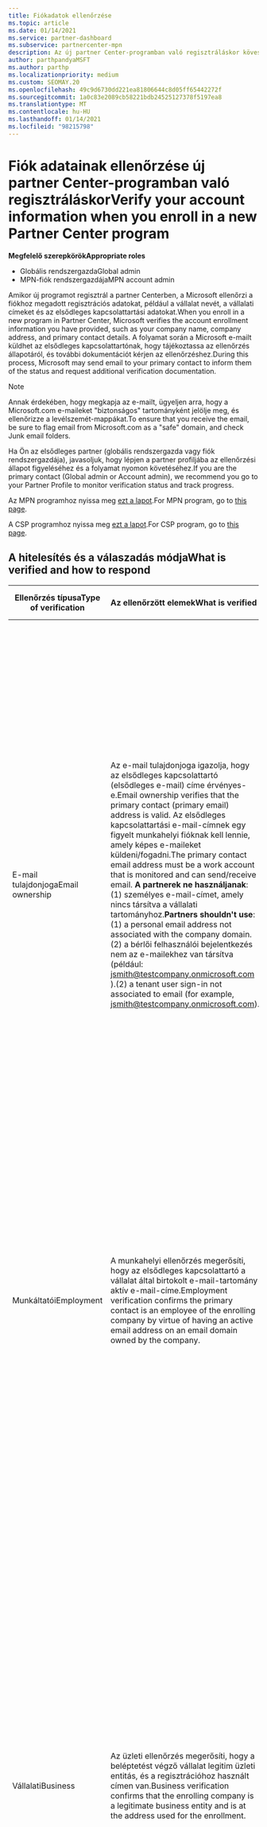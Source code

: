 ```yaml
---
title: Fiókadatok ellenőrzése
ms.topic: article
ms.date: 01/14/2021
ms.service: partner-dashboard
ms.subservice: partnercenter-mpn
description: Az új partner Center-programban való regisztráláskor kövesse a fiók ellenőrzésének állapotát. További információk megadása, ha szükséges.
author: parthpandyaMSFT
ms.author: parthp
ms.localizationpriority: medium
ms.custom: SEOMAY.20
ms.openlocfilehash: 49c9d6730dd221ea81806644c8d05ff65442272f
ms.sourcegitcommit: 1a0c83e2089cb58221bdb24525127378f5197ea8
ms.translationtype: MT
ms.contentlocale: hu-HU
ms.lasthandoff: 01/14/2021
ms.locfileid: "98215798"
---
```

# <a name="verify-your-account-information-when-you-enroll-in-a-new-partner-center-program"></a><span data-ttu-id="f6da7-104">Fiók adatainak ellenőrzése új partner Center-programban való regisztráláskor</span><span class="sxs-lookup"><span data-stu-id="f6da7-104">Verify your account information when you enroll in a new Partner Center program</span></span>

<span data-ttu-id="f6da7-105">**Megfelelő szerepkörök**</span><span class="sxs-lookup"><span data-stu-id="f6da7-105">**Appropriate roles**</span></span>

- <span data-ttu-id="f6da7-106">Globális rendszergazda</span><span class="sxs-lookup"><span data-stu-id="f6da7-106">Global admin</span></span>
- <span data-ttu-id="f6da7-107">MPN-fiók rendszergazdája</span><span class="sxs-lookup"><span data-stu-id="f6da7-107">MPN account admin</span></span>

<span data-ttu-id="f6da7-108">Amikor új programot regisztrál a partner Centerben, a Microsoft ellenőrzi a fiókhoz megadott regisztrációs adatokat, például a vállalat nevét, a vállalati címeket és az elsődleges kapcsolattartási adatokat.</span><span class="sxs-lookup"><span data-stu-id="f6da7-108">When you enroll in a new program in Partner Center, Microsoft verifies the account enrollment information you have provided, such as your company name, company address, and primary contact details.</span></span> <span data-ttu-id="f6da7-109">A folyamat során a Microsoft e-mailt küldhet az elsődleges kapcsolattartónak, hogy tájékoztassa az ellenőrzés állapotáról, és további dokumentációt kérjen az ellenőrzéshez.</span><span class="sxs-lookup"><span data-stu-id="f6da7-109">During this process, Microsoft may send email to your primary contact to inform them of the status and request additional verification documentation.</span></span>

>[!NOTE]
><span data-ttu-id="f6da7-110">Annak érdekében, hogy megkapja az e-mailt, ügyeljen arra, hogy a Microsoft.com e-maileket "biztonságos" tartományként jelölje meg, és ellenőrizze a levélszemét-mappákat.</span><span class="sxs-lookup"><span data-stu-id="f6da7-110">To ensure that you receive the email, be sure to flag email from Microsoft.com as a "safe" domain, and check Junk email folders.</span></span>

<span data-ttu-id="f6da7-111">Ha Ön az elsődleges partner (globális rendszergazda vagy fiók rendszergazdája), javasoljuk, hogy lépjen a partner profiljába az ellenőrzési állapot figyeléséhez és a folyamat nyomon követéséhez.</span><span class="sxs-lookup"><span data-stu-id="f6da7-111">If you are the primary contact (Global admin or Account admin), we recommend you go to your Partner Profile to monitor verification status and track progress.</span></span>

<span data-ttu-id="f6da7-112">Az MPN programhoz nyissa meg [ezt a lapot](https://partner.microsoft.com/pcv/accountsettings/connectedpartnerprofile).</span><span class="sxs-lookup"><span data-stu-id="f6da7-112">For MPN program, go to [this page](https://partner.microsoft.com/pcv/accountsettings/connectedpartnerprofile).</span></span>

<span data-ttu-id="f6da7-113">A CSP programhoz nyissa meg [ezt a lapot](https://partner.microsoft.com/pcv/accountsettings/partnerprofile).</span><span class="sxs-lookup"><span data-stu-id="f6da7-113">For CSP program, go to [this page](https://partner.microsoft.com/pcv/accountsettings/partnerprofile).</span></span>


## <a name="what-is-verified-and-how-to-respond"></a><span data-ttu-id="f6da7-114">A hitelesítés és a válaszadás módja</span><span class="sxs-lookup"><span data-stu-id="f6da7-114">What is verified and how to respond</span></span>

|<span data-ttu-id="f6da7-115">**Ellenőrzés típusa**</span><span class="sxs-lookup"><span data-stu-id="f6da7-115">**Type of verification**</span></span>   |<span data-ttu-id="f6da7-116">**Az ellenőrzött elemek**</span><span class="sxs-lookup"><span data-stu-id="f6da7-116">**What is verified**</span></span>   |<span data-ttu-id="f6da7-117">**Mi a teendő, ha elutasították**</span><span class="sxs-lookup"><span data-stu-id="f6da7-117">**What to do if rejected**</span></span>   |
|----------------------------|:-----------------------------------|:--------------------------------------|
|<span data-ttu-id="f6da7-118">E-mail tulajdonjoga</span><span class="sxs-lookup"><span data-stu-id="f6da7-118">Email ownership</span></span>   |<span data-ttu-id="f6da7-119">Az e-mail tulajdonjoga igazolja, hogy az elsődleges kapcsolattartó (elsődleges e-mail) címe érvényes-e.</span><span class="sxs-lookup"><span data-stu-id="f6da7-119">Email ownership verifies that the primary contact (primary email) address is valid.</span></span> <span data-ttu-id="f6da7-120">Az elsődleges kapcsolattartási e-mail-címnek egy figyelt munkahelyi fióknak kell lennie, amely képes e-maileket küldeni/fogadni.</span><span class="sxs-lookup"><span data-stu-id="f6da7-120">The primary contact email address must be a work account that is monitored and can send/receive email.</span></span> <span data-ttu-id="f6da7-121">**A partnerek ne használjanak**: (1) személyes e-mail-címet, amely nincs társítva a vállalati tartományhoz.</span><span class="sxs-lookup"><span data-stu-id="f6da7-121">**Partners shouldn't use**: (1) a personal email address not associated with the company domain.</span></span> <span data-ttu-id="f6da7-122">(2) a bérlői felhasználói bejelentkezés nem az e-mailekhez van társítva (például: jsmith@testcompany.onmicrosoft.com ).</span><span class="sxs-lookup"><span data-stu-id="f6da7-122">(2) a tenant user sign-in not associated to email (for example, jsmith@testcompany.onmicrosoft.com).</span></span>  |<span data-ttu-id="f6da7-123">Ha nem kapja meg az e-mailek tulajdonosának ellenőrző e-mail-üzenetét egy munkanapon belül, a következő hivatkozásokkal kérheti le az újraküldést: az [MPN](https://partner.microsoft.com/pcv/accountsettings/connectedpartnerprofile)esetében a [CSP](https://partner.microsoft.com/pcv/accountsettings/partnerprofile)esetében.</span><span class="sxs-lookup"><span data-stu-id="f6da7-123">If you don't receive the email ownership verification email message within one business day, you can request we resend using the following links: for [MPN](https://partner.microsoft.com/pcv/accountsettings/connectedpartnerprofile), for [CSP](https://partner.microsoft.com/pcv/accountsettings/partnerprofile).</span></span> <span data-ttu-id="f6da7-124">A profil lapon kattintson az "ellenőrző e-mailek újraküldése" hivatkozásra a Microsoft számára az e-mailek újraküldéséhez.</span><span class="sxs-lookup"><span data-stu-id="f6da7-124">In the profile page, click on "Resend verification email" link for Microsoft to resend the email to you.</span></span> <span data-ttu-id="f6da7-125">Az e-mailek fogadásának biztosítása érdekében ügyeljen arra, hogy a Microsoft.com e-maileket "biztonságos" tartományként jelölje meg, és ellenőrizze a levélszemét-mappákat.</span><span class="sxs-lookup"><span data-stu-id="f6da7-125">To ensure that the email is received, be sure to flag email from Microsoft.com as a "safe" domain, and check Junk email folders.</span></span>|
|<span data-ttu-id="f6da7-126">Munkáltatói</span><span class="sxs-lookup"><span data-stu-id="f6da7-126">Employment</span></span> |<span data-ttu-id="f6da7-127">A munkahelyi ellenőrzés megerősíti, hogy az elsődleges kapcsolattartó a vállalat által birtokolt e-mail-tartomány aktív e-mail-címe.</span><span class="sxs-lookup"><span data-stu-id="f6da7-127">Employment verification confirms the primary contact is an employee of the enrolling company by virtue of having an active email address on an email domain owned by the company.</span></span>|<span data-ttu-id="f6da7-128">Ha a munkahely-ellenőrzés elutasításra kerül, az elsődleges kapcsolattartónak (általában a globális vagy a fiók rendszergazdája) biztosítania kell, hogy a partner e-mail-tartománya a munkaadója tulajdonában legyen.</span><span class="sxs-lookup"><span data-stu-id="f6da7-128">If employment verification is rejected, the primary contact (normally your Global or Account Admin) will need to provide documentation confirming the contact's email domain is under the ownership of their employer.</span></span> <span data-ttu-id="f6da7-129">[Hozzon létre egy támogatási jegyet](https://partner.microsoft.com/dashboard/support/csp/servicerequests/create?stage=2&topicid=c34a5c81-a111-476d-11a4-81c808c37a6b).</span><span class="sxs-lookup"><span data-stu-id="f6da7-129">[Create a Support ticket](https://partner.microsoft.com/dashboard/support/csp/servicerequests/create?stage=2&topicid=c34a5c81-a111-476d-11a4-81c808c37a6b).</span></span>|
|<span data-ttu-id="f6da7-130">Vállalati</span><span class="sxs-lookup"><span data-stu-id="f6da7-130">Business</span></span>   | <span data-ttu-id="f6da7-131">Az üzleti ellenőrzés megerősíti, hogy a beléptetést végző vállalat legitim üzleti entitás, és a regisztrációhoz használt címen van.</span><span class="sxs-lookup"><span data-stu-id="f6da7-131">Business verification confirms that the enrolling company is a legitimate business entity and is at the address used for the enrollment.</span></span>|<span data-ttu-id="f6da7-132">Győződjön meg arról, hogy a vállalat neve és címe a [jogi üzleti profilban](https://partner.microsoft.com/pcv/accountsettings/connectedpartnerprofile) nem rendelkezik helyesírási hibákkal és rövidítésekkel, és pontosan megfelel a vállalati üzleti regisztrációs rekordoknak.</span><span class="sxs-lookup"><span data-stu-id="f6da7-132">Confirm that the company name and address in your [Legal business profile](https://partner.microsoft.com/pcv/accountsettings/connectedpartnerprofile) are free of spelling errors and abbreviations and match your formal company business registration records exactly.</span></span> <span data-ttu-id="f6da7-133">A rendszer arra kéri, hogy az elsődleges kapcsolattartó (általában a globális vagy a fiók rendszergazdája) hivatalos dokumentációt nyújtson, például egy üzleti regisztrációs vagy regisztrációs tanúsítványt vagy nyugtát a vállalat hazájából vagy önkormányzatból, hogy a vállalat az adott entitás nevében üzleti tevékenységet végezzen, és a beléptetési címen található.</span><span class="sxs-lookup"><span data-stu-id="f6da7-133">The primary contact (normally your Global or Account admin) will be asked to provide official documentation, such as a business registration or tax registration certificate or receipt, from the company's home country or municipality confirming that the company is authorized to do business under that entity name and is located at the enrollment address.</span></span> [<span data-ttu-id="f6da7-134">Támogatási jegy létrehozása</span><span class="sxs-lookup"><span data-stu-id="f6da7-134">Create a Support ticket</span></span>](https://partner.microsoft.com/dashboard/support/csp/servicerequests/create?stage=2&topicid=52ac28f3-d58f-99d9-9846-3df5a6477c54)|

>[!NOTE]
><span data-ttu-id="f6da7-135">Ismerje meg, hogyan frissítheti [jogi üzleti profilját (címe)](update-your-partner-profile.md).</span><span class="sxs-lookup"><span data-stu-id="f6da7-135">Learn how to update your [Legal Business Profile (address)](update-your-partner-profile.md).</span></span>

## <a name="when-verification-concludes"></a><span data-ttu-id="f6da7-136">Az ellenőrzés során</span><span class="sxs-lookup"><span data-stu-id="f6da7-136">When verification concludes</span></span>

<span data-ttu-id="f6da7-137">Az ellenőrzési folyamat befejezése után a regisztrációjának ellenőrzési állapota a profil lapon "függőben" értékről "engedélyezve" állapotra változik, és az oldalon megjelenő folyamat lépései megszűnnek.</span><span class="sxs-lookup"><span data-stu-id="f6da7-137">Once the verification process is complete, the verification status of your enrollment on the profile page will change from "pending" to "authorized," and the process steps with status displayed on that page will disappear.</span></span>
<span data-ttu-id="f6da7-138">Az elsődleges Kapcsolatfelvétel az ellenőrzés befejeződése után néhány munkanapon belül e-mailt fog kapni a Microsofttól.</span><span class="sxs-lookup"><span data-stu-id="f6da7-138">The primary contact will receive an email from Microsoft within a few business days after the verification is completed.</span></span> 

<span data-ttu-id="f6da7-139">Ha a profilba való bejelentkezés után a **függőben lévő műveletek** láthatók, hajtsa végre a szükséges módosításokat a következőképpen:</span><span class="sxs-lookup"><span data-stu-id="f6da7-139">After signing into your profile, if you see **Pending actions**, complete the necessary changes as follows:</span></span>

- <span data-ttu-id="f6da7-140">Az MPN programhoz lépjen [ide](https://partner.microsoft.com/pcv/accountsettings/connectedpartnerprofile).</span><span class="sxs-lookup"><span data-stu-id="f6da7-140">For MPN program, go [here](https://partner.microsoft.com/pcv/accountsettings/connectedpartnerprofile).</span></span>  
- <span data-ttu-id="f6da7-141">A CSP program esetében lépjen [ide](https://partner.microsoft.com/pcv/accountsettings/partnerprofile).</span><span class="sxs-lookup"><span data-stu-id="f6da7-141">For CSP program, go [here](https://partner.microsoft.com/pcv/accountsettings/partnerprofile).</span></span>

<span data-ttu-id="f6da7-142">Ha segítségre van szüksége a következő lépések elvégzéséhez a partner Centerben, lépjen kapcsolatba a partner támogatási csapatával, és nyisson meg egy jegyet a partner Center támogatási szakaszában.</span><span class="sxs-lookup"><span data-stu-id="f6da7-142">If you need assistance completing these steps in Partner Center, you can contact the partner support team by opening a ticket in the Support section of Partner Center.</span></span>  <span data-ttu-id="f6da7-143">Kezdje [itt](https://partner.microsoft.com/dashboard/support/servicerequests/create?stage=2&topicid=21655de7-7dbb-4927-33a2-f60f45feadf3).</span><span class="sxs-lookup"><span data-stu-id="f6da7-143">Start [here](https://partner.microsoft.com/dashboard/support/servicerequests/create?stage=2&topicid=21655de7-7dbb-4927-33a2-f60f45feadf3).</span></span>


